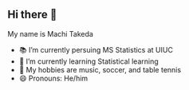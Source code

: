 ## Hi there 👋

My name is Machi Takeda

- 📚 I’m currently persuing MS Statistics at UIUC
- 🌱 I’m currently learning Statistical learning
- 🤩 My hobbies are music, soccer, and table tennis
- 😄 Pronouns: He/him
